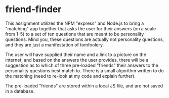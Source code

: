 # friend-finder

This assignment utilizes the NPM "express" and Node.js to bring a "matching" app together that asks the user for their answers (on a 
scale from 1-5) to a set of ten questions that are meant to be personality questions.  Mind you, these questions are actually not 
personality questions, and they are just a manifestation of tomfoolery.  

The user will have supplied their name and a link to a picture on the internet, and based on the answers the user provides, there
will be a suggestion as to which of three pre-loaded "friends" their answers to the personality questions best match to.  There is a 
small algorithm written to do the matching (need to re-look at my code and explain further).  

The pre-loaded "friends" are stored within a local JS file, and are not saved in a database.  

